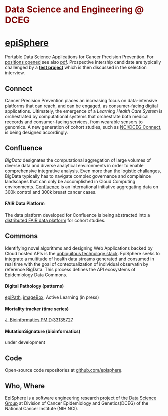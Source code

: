 
<h1 style="color:maroon"> Data Science and Engineering @ DCEG</h1>

# [epiSphere](https://episphere.github.io)
Portable Data Science Applications for Cancer Precision Prevention. For [positions opened](https://dceg.cancer.gov/fellowship-training/become-a-fellow/research-training-areas/data-science-fellowships) see also <a href="https://episphere.github.io/AD-Hire-Flyer-DCEG-DataScience-March2019.pdf" target="_blank">pdf</a>. Prospective intership candidate are typically challenged by a **[test project](https://github.com/episphere/internshipChallenge)** which is then discussed in the selection interview.

## Connect
Cancer Precision Prevention places an increasing focus on data-intensive platforms that can reach, and can be engaged, as consumer-facing digital applications. Ultimately, the emergence of a *Learning Health Care System* is orchestrated by computational systems that orchestrate both medical reccords and consumer-facing services, from wearable sensors to genomics. A new generation of cohort studies, such as [NCI/DCEG Connect](https://dceg.cancer.gov/research/who-we-study/cohorts/connect), is being designed accordingly.

## Confluence
*BigData* designates the computational aggregation of large volumes of diverse data and diverse analytical environments in order to enable comprehensive integrative analysis. Even more than the logistic challanges, BigData typically has to navigate complex governance and complaince landscapes that can only be accomplished in Cloud Computing environments. [Confluence](https://dceg.cancer.gov/research/cancer-types/breast-cancer/confluence-project) is an international initiative aggregating data on 300k control and 300k breast cancer cases.

#### FAIR Data Platform
The data platform developed for Confluence is being abstracted into a [distributed FAIR data platform](https://docs.google.com/document/d/1t-A7UTcdSqrxZcw7_Is4v_Lr6cuDPZ3rOEX20u4MRZU) for cohort studies. 

## Commons
Identifying novel algorithms and designing Web Applications backed by Cloud hosted APIs is the [upbiquitous technology stack](https://cloud4bio.github.io). EpiSphere seeks to integrate a multitude of health data streams generated and consumed in real time with the goal of contextualization of individual observatin by reference BigData. This process defines the API ecosystems of Epidemiology Data Commons.

#### Digital Pathology (patterns)

[epiPath](https://episphere.github.io/path), [imageBox](https://pubmed.ncbi.nlm.nih.gov/33163255/), Active Learning (in press)

#### Mortality tracker (time series)

[J. Bioinformatics PMID:33135727](https://episphere.github.io/mortalitytracker/#cause=allcause&state=All%20States)

#### MutationSignature (bioinformatics)

under development 

## Code
Open-source code repositories at [github.com/episphere](https://github.com/episphere/).

## Who, Where
EpiSphere is a software engineering research project of the [Data Science Group](https://dceg.cancer.gov/about/organization/programs-ebp/datascience) at Division of Cancer Epidemiology and Genetics(DCEG) of the National Cancer Institute (NIH.NCI). 
